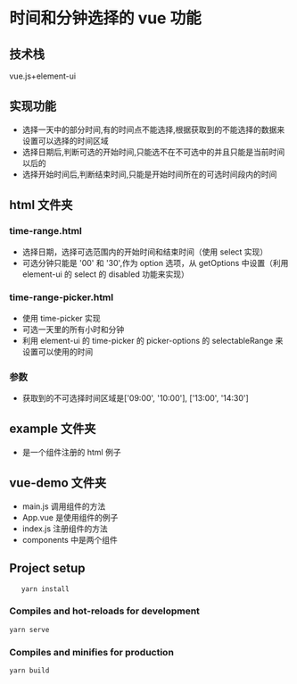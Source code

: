 # 时间和分钟选择的 vue 功能

## 技术栈

vue.js+element-ui

## 实现功能

- 选择一天中的部分时间,有的时间点不能选择,根据获取到的不能选择的数据来设置可以选择的时间区域
- 选择日期后,判断可选的开始时间,只能选不在不可选中的并且只能是当前时间以后的
- 选择开始时间后,判断结束时间,只能是开始时间所在的可选时间段内的时间

## html 文件夹

### time-range.html

- 选择日期，选择可选范围内的开始时间和结束时间（使用 select 实现）
- 可选分钟只能是 '00' 和 '30',作为 option 选项，从 getOptions 中设置（利用 element-ui 的 select 的 disabled 功能来实现）

### time-range-picker.html

- 使用 time-picker 实现
- 可选一天里的所有小时和分钟
- 利用 element-ui 的 time-picker 的 picker-options 的 selectableRange 来设置可以使用的时间

### 参数

- 获取到的不可选择时间区域是['09:00', '10:00'], ['13:00', '14:30']

## example 文件夹

- 是一个组件注册的 html 例子

## vue-demo 文件夹

- main.js 调用组件的方法
- App.vue 是使用组件的例子
- index.js 注册组件的方法
- components 中是两个组件

## Project setup

```
   yarn install
```

### Compiles and hot-reloads for development

```
yarn serve
```

### Compiles and minifies for production

```
yarn build
```
